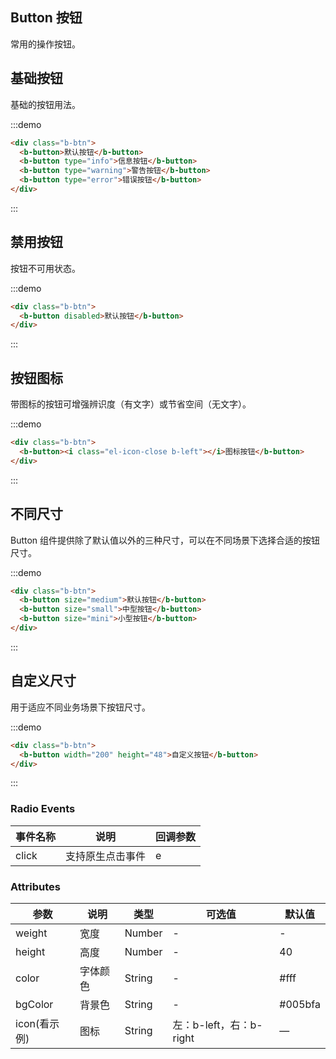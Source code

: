 <!--
 * @Description: 按钮
 * @Version: 2.0
 * @Autor: wuwei3
 * @Date: 2020-05-07 15:42:38
 * @LastEditors: Please set LastEditors
 * @LastEditTime: 2021-04-12 09:43:24
 -->

## Button 按钮

常用的操作按钮。

## 基础按钮

基础的按钮用法。

:::demo

```html
<div class="b-btn">
  <b-button>默认按钮</b-button>
  <b-button type="info">信息按钮</b-button>
  <b-button type="warning">警告按钮</b-button>
  <b-button type="error">错误按钮</b-button>
</div>
```

:::

## 禁用按钮

按钮不可用状态。

:::demo

```html
<div class="b-btn">
  <b-button disabled>默认按钮</b-button>
</div>
```

:::

## 按钮图标

带图标的按钮可增强辨识度（有文字）或节省空间（无文字）。

:::demo

```html
<div class="b-btn">
  <b-button><i class="el-icon-close b-left"></i>图标按钮</b-button>
</div>
```

:::

## 不同尺寸

Button 组件提供除了默认值以外的三种尺寸，可以在不同场景下选择合适的按钮尺寸。

:::demo

```html
<div class="b-btn">
  <b-button size="medium">默认按钮</b-button>
  <b-button size="small">中型按钮</b-button>
  <b-button size="mini">小型按钮</b-button>
</div>
```

:::

## 自定义尺寸

用于适应不同业务场景下按钮尺寸。

:::demo

```html
<div class="b-btn">
  <b-button width="200" height="48">自定义按钮</b-button>
</div>
```

:::

### Radio Events

| 事件名称 | 说明             | 回调参数 |
| -------- | ---------------- | -------- |
| click    | 支持原生点击事件 | e        |

### Attributes

| 参数         | 说明     | 类型   | 可选值                  | 默认值  |
| ------------ | -------- | ------ | ----------------------- | ------- |
| weight       | 宽度     | Number | -                       | -       |
| height       | 高度     | Number | -                       | 40      |
| color        | 字体颜色 | String | -                       | #fff    |
| bgColor      | 背景色   | String | -                       | #005bfa |
| icon(看示例) | 图标     | String | 左：b-left，右：b-right | —       |
